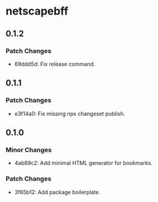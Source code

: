 # netscapebff

## 0.1.2

### Patch Changes

-   69ddd5d: Fix release command.

## 0.1.1

### Patch Changes

-   e3f14a0: Fix missing npx changeset publish.

## 0.1.0

### Minor Changes

-   4ab89c2: Add minimal HTML generator for bookmarks.

### Patch Changes

-   3f65b12: Add package boilerplate.
